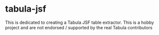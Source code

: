 # tabula-jsf
This is dedicated to creating a Tabula JSF table extractor. This is a hobby project and are not endorsed / supported by the real Tabula contributors
